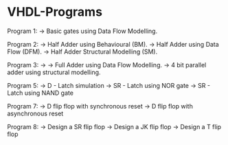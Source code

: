 # VHDL-Programs
Program 1:
->  Basic gates using Data Flow Modelling.

Program 2:
->  Half Adder using Behavioural (BM).
->  Half Adder using Data Flow (DFM).
->  Half Adder Structural Modelling (SM).

Program 3:
->  ->  Full Adder using Data Flow Modelling.
->  4 bit parallel adder using structural modelling.  

Program 5:
->  D - Latch simulation
->  SR - Latch using NOR gate
->  SR - Latch using NAND gate

Program 7:
->  D flip flop with synchronous reset
->  D flip flop with asynchronous reset

Program 8:
->  Design a SR flip flop
->  Design a JK flip flop
->  Design a T flip flop